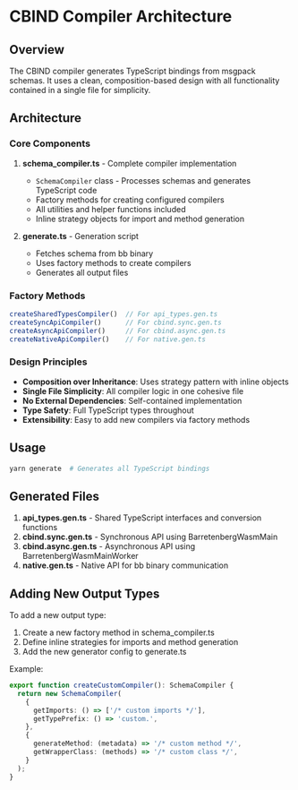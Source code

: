 # CBIND Compiler Architecture

## Overview

The CBIND compiler generates TypeScript bindings from msgpack schemas. It uses a clean, composition-based design with all functionality contained in a single file for simplicity.

## Architecture

### Core Components

1. **schema_compiler.ts** - Complete compiler implementation
   - `SchemaCompiler` class - Processes schemas and generates TypeScript code
   - Factory methods for creating configured compilers
   - All utilities and helper functions included
   - Inline strategy objects for import and method generation

2. **generate.ts** - Generation script
   - Fetches schema from bb binary
   - Uses factory methods to create compilers
   - Generates all output files

### Factory Methods

```typescript
createSharedTypesCompiler()  // For api_types.gen.ts
createSyncApiCompiler()      // For cbind.sync.gen.ts  
createAsyncApiCompiler()     // For cbind.async.gen.ts
createNativeApiCompiler()    // For native.gen.ts
```

### Design Principles

- **Composition over Inheritance**: Uses strategy pattern with inline objects
- **Single File Simplicity**: All compiler logic in one cohesive file
- **No External Dependencies**: Self-contained implementation
- **Type Safety**: Full TypeScript types throughout
- **Extensibility**: Easy to add new compilers via factory methods

## Usage

```bash
yarn generate  # Generates all TypeScript bindings
```

## Generated Files

1. **api_types.gen.ts** - Shared TypeScript interfaces and conversion functions
2. **cbind.sync.gen.ts** - Synchronous API using BarretenbergWasmMain
3. **cbind.async.gen.ts** - Asynchronous API using BarretenbergWasmMainWorker  
4. **native.gen.ts** - Native API for bb binary communication

## Adding New Output Types

To add a new output type:

1. Create a new factory method in schema_compiler.ts
2. Define inline strategies for imports and method generation
3. Add the new generator config to generate.ts

Example:
```typescript
export function createCustomCompiler(): SchemaCompiler {
  return new SchemaCompiler(
    {
      getImports: () => ['/* custom imports */'],
      getTypePrefix: () => 'custom.',
    },
    {
      generateMethod: (metadata) => '/* custom method */',
      getWrapperClass: (methods) => '/* custom class */',
    }
  );
}
```